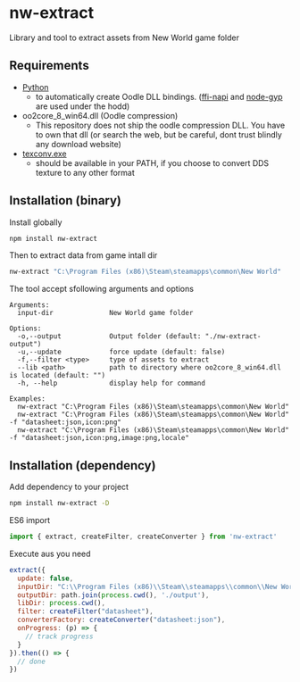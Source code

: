 # nw-extract

Library and tool to extract assets from New World game folder

## Requirements
- [Python](https://www.python.org/downloads/)
  - to automatically create Oodle DLL bindings. ([ffi-napi](https://www.npmjs.com/package/ffi-napi) and [node-gyp](https://github.com/nodejs/node-gyp) are used under the hodd)
- oo2core_8_win64.dll (Oodle compression)
  - This repository does not ship the oodle compression DLL. You have to own that dll (or search the web, but be careful, dont trust blindly any download website)
- [texconv.exe](https://github.com/microsoft/DirectXTex/releases)
  - should be available in your PATH, if you choose to convert DDS texture to any other format

## Installation (binary)

Install globally

```sh
npm install nw-extract
```

Then to extract data from game intall dir

```sh
nw-extract "C:\Program Files (x86)\Steam\steamapps\common\New World"
```

The tool accept sfollowing arguments and options
```
Arguments:
  input-dir              New World game folder

Options:
  -o,--output            Output folder (default: "./nw-extract-output")
  -u,--update            force update (default: false)
  -f,--filter <type>     type of assets to extract
  --lib <path>           path to directory where oo2core_8_win64.dll is located (default: "")
  -h, --help             display help for command

Examples:
  nw-extract "C:\Program Files (x86)\Steam\steamapps\common\New World"
  nw-extract "C:\Program Files (x86)\Steam\steamapps\common\New World" -f "datasheet:json,icon:png"
  nw-extract "C:\Program Files (x86)\Steam\steamapps\common\New World" -f "datasheet:json,icon:png,image:png,locale"
```

## Installation (dependency)

Add dependency to your project

```sh
npm install nw-extract -D
```

ES6 import

```js
import { extract, createFilter, createConverter } from 'nw-extract'
```

Execute aus you need

```js
extract({
  update: false,
  inputDir: "C:\\Program Files (x86)\\Steam\\steamapps\\common\\New World",
  outputDir: path.join(process.cwd(), './output'),
  libDir: process.cwd(),
  filter: createFilter("datasheet"),
  converterFactory: createConverter("datasheet:json"),
  onProgress: (p) => {
    // track progress
  }
}).then(() => {
  // done
})
```
